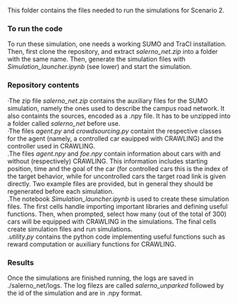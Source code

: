 This folder contains the files needed to run the simulations for Scenario $2$.

### To run the code
To run these simulation, one needs a working SUMO and TraCI installation. Then, first clone the repository, and extract _salerno\_net.zip_ into a folder with the same name. Then, generate the simulation files with _Simulation\_launcher.ipynb_ (see lower) and start the simulation.

### Repository contents
·The zip file _salerno\_net.zip_ contains the auxiliary files for the SUMO simulation, namely the ones used to describe the campus road network. It also containts the sources, encoded as a .npy file. It has to be unzipped into a folder called _salerno\_net_ before use.\
·The files _agent.py_ and _crowdsourcing.py_ containt the respective classes for the agent (namely, a controlled car eauipped with CRAWLING) and the controller used in CRAWLING.\
.The files _agent.npy_ and _foe.npy_ contain information about cars with and without (respectively) CRAWLING. This information includes starting position, time and the goal of the car (for controlled cars this is the index of the target behavior, while for uncontrolled cars the target road link is given directly. Two example files are provided, but in general they should be regenerated before each simulation.\
.The notebook _Simulation\_launcher.ipynb_ is used to create these simulation files. The first cells handle importing important libraries and defining useful functions. Then, when prompted, select how many (out of the total of $300$) cars will be equipped with CRAWLING in the simulations. The final cells create simulation files and run simulations.\
._utility.py_ contains the python code implementing useful functions such as reward computation or auxiliary functions for CRAWLING.

### Results
Once the simulations are finished running, the logs are saved in ./salerno\_net/logs. The log filezs are called _salerno\_unparked_ followed by the id of the simulation and are in .npy format.

